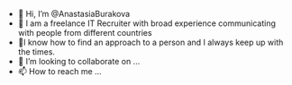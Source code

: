 - 👋 Hi, I’m @AnastasiaBurakova
- 👀 I am a freelance IT Recruiter with broad experience communicating with people from different countries
- 🌱I know how to find an approach to a person and I always keep up with the times.
- 💞️ I’m looking to collaborate on ...
- 📫 How to reach me ...

<!---
AnastasiaBurakova/AnastasiaBurakova is a ✨ special ✨ repository because its `README.md` (this file) appears on your GitHub profile.
You can click the Preview link to take a look at your changes.
--->
